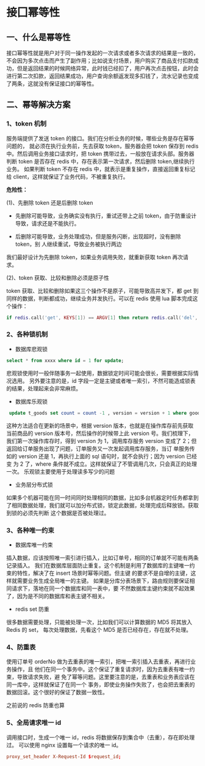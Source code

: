 # 接囗幂等性

## 一、什么是幂等性

接口幂等性就是用户对于同一操作发起的一次请求或者多次请求的结果是一致的，不会因为多次点击而产生了副作用；比如说支付场景，用户购买了商品支付扣款成功，但是返回结果的时候网络异常，此时钱已经扣了，用户再次点击按钮，此时会进行第二次扣款，返回结果成功，用户查询余额返发现多扣钱了，流水记录也变成了两条，这就没有保证接口的幂等性。

## 二、幂等解决方案

### 1、token 机制

服务端提供了发送 token 的接口。我们在分析业务的时候，哪些业务是存在幂等问题的， 就必须在执行业务前，先去获取 token，服务器会把 token 保存到 redis 中。然后调用业务接口请求时，把 token 携带过去，一般放在请求头部。服务器判断 token 是否存在 redis 中，存在表示第一次请求，然后删除 token,继续执行业务。 如果判断 token 不存在 redis 中，就表示是重复操作，直接返回重复标记给 client，这样就保证了业务代码，不被重复执行。

**危险性：**

(1)、先删除 token 还是后删除 token

-  先删除可能导致，业务确实没有执行，重试还带上之前 token，由于防重设计导致，请求还是不能执行。

-  后删除可能导致，业务处理成功，但是服务闪断，出现超时，没有删除 token，别 人继续重试，导致业务被执行两边

我们最好设计为先删除 token，如果业务调用失败，就重新获取 token 再次请求。 

(2)、token 获取、比较和删除必须是原子性

token 获取、比较和删除如果这三个操作不是原子，可能导致高并发下，都 get 到同样的数据，判断都成功，继续业务并发执行。可以在 redis 使用 lua 脚本完成这个操作：

```lua
if redis.call('get', KEYS[1]) == ARGV[1] then return redis.call('del', KEYS[1]) else return 0 end
```

### 2、各种锁机制

- 数据库悲观锁

```sql
select * from xxxx where id = 1 for update; 
```

悲观锁使用时一般伴随事务一起使用，数据锁定时间可能会很长，需要根据实际情况选用。 另外要注意的是，id 字段一定是主键或者唯一索引，不然可能造成锁表的结果，处理起来会非常麻烦。

- 数据库乐观锁

```sql
 update t_goods set count = count -1 , version = version + 1 where good_id=2 and version = 1
```

这种方法适合在更新的场景中，根据 version 版本，也就是在操作库存前先获取当前商品的 version 版本号，然后操作的时候带上此 version 号。我们梳理下，我们第一次操作库存时，得到 version 为 1，调用库存服务 version 变成了 2；但返回给订单服务出现了问题，订单服务又一次发起调用库存服务，当订 单服务传如的 version 还是 1，再执行上面的 sql 语句时，就不会执行；因为 version 已经变 为 2 了，where 条件就不成立。这样就保证了不管调用几次，只会真正的处理一次。 乐观锁主要使用于处理读多写少的问题

- 业务层分布式锁

如果多个机器可能在同一时间同时处理相同的数据，比如多台机器定时任务都拿到了相同数据处理，我们就可以加分布式锁，锁定此数据，处理完成后释放锁。获取到锁的必须先判断 这个数据是否被处理过。

### 3、各种唯一约束

- 数据库唯一约束

插入数据，应该按照唯一索引进行插入，比如订单号，相同的订单就不可能有两条记录插入。 我们在数据库层面防止重复。这个机制是利用了数据库的主键唯一约束的特性，解决了在 insert 场景时幂等问题。但主键 的要求不是自增的主键，这样就需要业务生成全局唯一的主键。 如果是分库分表场景下，路由规则要保证相同请求下，落地在同一个数据库和同一表中，要 不然数据库主键约束就不起效果了，因为是不同的数据库和表主键不相关。

- redis set 防重

很多数据需要处理，只能被处理一次，比如我们可以计算数据的 MD5 将其放入 Redis 的 set， 每次处理数据，先看这个 MD5 是否已经存在，存在就不处理。

### 4、防重表

使用订单号 orderNo 做为去重表的唯一索引，把唯一索引插入去重表，再进行业务操作，且 他们在同一个事务中。这个保证了重复请求时，因为去重表有唯一约束，导致请求失败，避 免了幂等问题。这里要注意的是，去重表和业务表应该在同一库中，这样就保证了在同一个 事务，即使业务操作失败了，也会把去重表的数据回滚。这个很好的保证了数据一致性。

之前说的 redis 防重也算

### 5、全局请求唯一 id

调用接口时，生成一个唯一 id，redis 将数据保存到集合中（去重），存在即处理过。 可以使用 nginx 设置每一个请求的唯一 id。

```conf
proxy_set_header X-Request-Id $request_id;
```

